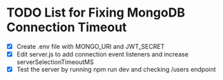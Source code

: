 # TODO List for Fixing MongoDB Connection Timeout

- [x] Create .env file with MONGO_URI and JWT_SECRET
- [x] Edit server.js to add connection event listeners and increase serverSelectionTimeoutMS
- [x] Test the server by running npm run dev and checking /users endpoint
